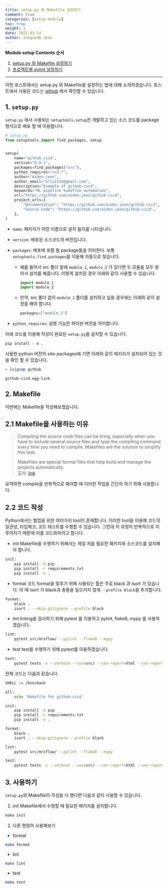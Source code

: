 ```yaml
---
title: setup.py 와 Makefile 설정하기
comment: true
categories: [setup-module]
toc: true
weight: 1
date: 2021-03-14
author: Jongseob Jeon
---
```


**Module setup Contents 순서**
1. [setup.py 와 Makefile 설정하기](https://aiden-jeon.github.io/setup-module/makefile)
2. [프로젝트별 pylint 설정하기](https://aiden-jeon.github.io/setup-module/pylintrc)

---

이번 포스트에서는 setup.py 와 Makefile을 설정하는 법에 대해 소개하겠습니다. 포스트에서 사용된 코드는 [github](https://github.com/aiden-jeon/github-cicd) 에서 확인할 수 있습니다.

## 1. `setup.py`
`setup.py` 에서 사용되는 `setuptools.setup`은 개발하고 있는 소스 코드를 package 형식으로 배포 할 때 이용합니다.
```python
# setup.py
from setuptools import find_packages, setup


setup(
    name="github_cicd",
    version="0.0.1",
    packages=find_packages("src"),
    python_requires=">=3.*",
    author="Aiden-jeon",
    author_email="ells2124@gmail.com",
    description="Example of github-cicd",
    keywords="ML pipeline kubeflow automation",
    url="https://github.com/aiden-jeon/github-cicd",
    project_urls={
        "Documentation": "https://github.com/aiden-jeon/github-cicd",
        "Source Code": "https://github.com/aiden-jeon/github-cicd",
    },
)

```
- `name`: 패키지가 어떤 이름으로 설치 될지를 나타냅니다.
- `version`: 배포된 소스코드의 버전입니다.
- `packages`: 배포에 포함 될 package들을 의미한다. 보통 `setuptools.find_packages`를 이용해 자동으로 찾습니다.
	- 예를 들어서 src 폴더 밑에 `module_1`, `module_2` 가 있다면 두 모듈을 모두 찾아서 설치를 해줍니다. 이렇게 설치된 경우 아래와 같이 사용할 수 있습니다.
		```python
		import module_1
		import module_2
		```
	- 만약, src 폴더 없이 `module_1` 폴더를 설치하고 싶을 경우에는 아래와 같이 설정을 해야 합니다.
		```python
		packages=["module_1"]
		```

- `python_requires`: 실행 가능한 파이썬 버전을 의미합니다.

아래 코드를 이용해 작성이 완료된 `setup.py`를 설치할 수 있습니다.
```python
pip install - e .
```

사용한 python 버전의 site-packages에 가면 아래와 같이 패키지가 설치되어 있는 것을 확인 할 수 있습니다.
```bash
> ls|grep github

github-cicd.egg-link
```

## 2. Makefile
이번에는 Makefile을 작성해보겠습니다.

## 2.1 Makefile을 사용하는 이유
> Compiling the source code files can be tiring, especially when you have to include several source files and type the compiling command every time you need to compile. Makefiles are the solution to simplify this task.
> 
> Makefiles are special format files that help build and manage the projects automatically.  
> 출처: [link](https://www.tutorialspoint.com/makefile/why_makefile.htm#:~:text=Compiling%20the%20source%20code%20files,and%20manage%20the%20projects%20automatically)

요약하면 compile을 반복적으로 해야할 때 이러한 작업을 간단히 하기 위해 사용합니다.

## 2.2 코드 작성
Python에서는 협업을 위한 여러가지 tool이 존재합니다. 
이러한 tool을 이용해 코드의 일관성, 타입체크, 코드 테스트를 수행할 수 있습니다.
그런데 이 과정이 반복적으로 이루어지기 때문에 이를 코드화하려고 합니다.

- init
Makefile을 수행하기 위해서는 제일 처음 필요한 패키지와 소스코드를 설치해야 합니다.
```bash
init:
	pip install -U pip
	pip install -r requirements.txt
	pip install -e .
```

- format
코드 format을 맞추기 위해 사용되는 툴은 주로 black 과 isort 가 있습니다. 
이 때 isort 가 black과 충돌을 일으키지 않게 `--profile black`을 추가합니다.
```bash
format:
	black .
	isort . --skip-gitignore --profile black
```

- lint
linting을 검사하기 위해 pytest 를 이용하고 pylint, flake8, mypy 를 사용하겠습니다.
```bash
lint:
	pytest src/mrxflow/ --pylint --flake8 --mypy
```

- test
test를 수행하기 위해 pytest를 이용하겠습니다.
```bash
test:
	pytest tests -s --verbose --cov=src/ --cov-report=html --cov-report=term-missing
```

전체 코드는 다음과 같습니다.
```bash
SHELL := /bin/bash

all:
	echo 'Makefile for github-cicd'

init:
	pip install -U pip
	pip install -r requirements.txt
	pip install -e .

format:
	black .
	isort . --skip-gitignore --profile black

lint:
	pytest src/mrxflow/ --pylint --flake8 --mypy

test:
	pytest tests -s --verbose --cov=src/ --cov-report=html --cov-report=term-missing
```

## 3. 사용하기
`setup.py`와 Makefile의 작성을 다 했다면 다음과 같이 사용할 수 있습니다.

1. init
Makefile에서 수행할 때 필요한 패키지를 설치합니다.
```bash
make init
```

2. 다른 명령어 사용해보기

- format
```bash
make format
```

- lint
```bash
make lint
```

- test
```bash
make test
```
